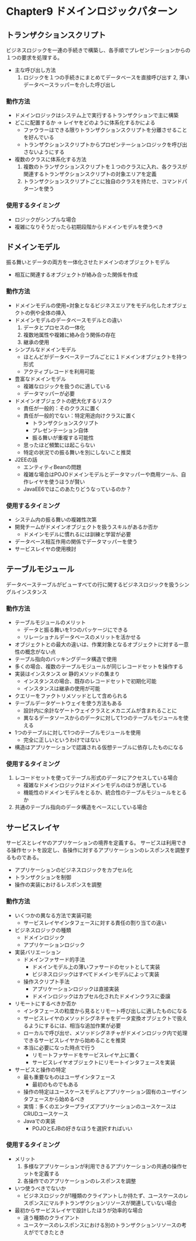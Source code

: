 # Chapter9 ドメインロジックパターン
## トランザクションスクリプト

ビジネスロジックを一連の手続きで構築し、各手順でプレゼンテーションからの１つの要求を処理する。

* 主な呼び出し方法
    1. ロジックを１つの手続きにまとめてデータベースを直接呼び出す
    2, 薄いデータベースラッパーを介した呼び出し

### 動作方法 
* ドメインロジックはシステム上で実行するトランザクションで主に構築
* どこに配置するか -> レイヤをどのように体系化するかによる
    * ファウラーはできる限りトランザクションスクリプトを分離させることを好んでいる
    * トランザクションスクリプトからプロゼンテーションロジックを呼び出さないようにする
* 複数のクラスに体系化する方法
    1. 複数のトランザクションスクリプトを１つのクラスに入れ、各クラスが関連するトランザクションスクリプトの対象エリアを定義
    2. トランザクションスクリプトごとに独自のクラスを持たせ、コマンドパターンを使う

### 使用するタイミング
* ロジックがシンプルな場合
* 複雑になりそうだったら初期段階からドメインモデルを使うべき

## ドメインモデル
振る舞いとデータの両方を一体化させたドメインのオブジェクトモデル

* 相互に関連するオブジェクトが絡み合った関係を作成

### 動作方法
* ドメインモデルの使用=対象となるビジネスエリアをモデル化したオブジェクトの例や全体の挿入
* ドメインモデルのデータベースモデルとの違い
    1. データとプロセスの一体化
    2. 複数地属性や複雑に絡み合う関係の存在
    3. 継承の使用
* シンプルなドメインモデル
    * ほとんどがデータベーステーブルごとに１ドメインオブジェクトを持つ形式
    * アクティブレコードを利用可能
* 豊富なドメインモデル
    * 複雑なロジックを扱うのに適している
    * データマッパーが必要
* ドメインオブジェクトの肥大化するリスク
    * 責任が一般的：そのクラスに置く
    * 責任が一般的でない：特定用途向けクラスに置く
        * トランザクションスクリプト
        * プレゼンテーション自体
        * 振る舞いが重複する可能性
    * 思ったほど頻繁には起こらない
    * 特定の状況での振る舞いを別にしないこと推奨
* J2EEの話
    * エンティティBeanの問題
    * 複雑な場合はPOJOドメインモデルとデータマッパーや商用ツール、自作レイヤを使うほうが賢い
    * JavaEE6ではこのあたりどうなっているのか？

### 使用するタイミング
* システム内の振る舞いの複雑性次第
* 開発チームがドメインオブジェクトを扱うスキルがあるか否か
    * ドメインモデルに慣れるには訓練と学習が必要
* データベース相互作用の関係でデータマッパーを使う
* サービスレイヤの使用検討

## テーブルモジュール
データベーステーブルがビューすべての行に関するビジネスロジックを扱うシングルインスタンス

### 動作方法
* テーブルモジュールのメリット
    * データと振る舞いを1つのパッケージにできる
    * リレーショナルデータベースのメリットを活かせる
* オブジェクトとの最大の違いは、作業対象となるオブジェクトに対する一意性の概念がない点
* テーブル指向のバッキングデータ構造で使用
* 多くの場合、複数のテーブルモジュールが同じレコードセットを操作する
* 実装はインスタンス or 静的メソッドの集まり
    * インスタンスの場合、既存のレコードセットで初期化可能
    * インスタンスは継承の使用が可能
* クエリーをファクトリメソッドとして含められる
* テーブルデータゲートウェイを使う方法もある
    * 設計内に余計なゲートウェイクラスとメカニズムが含まれることに
    * 異なるデータソースからのデータに対して1つのテーブルモジュールを使える
* 1つのテーブルに対して1つのテーブルモジュールを使用
    * 完全に正しいというわけではない
* 構造はアプリケーションで認識される仮想テーブルに依存したものになる

### 使用するタイミング
1. レコードセットを使ってテーブル形式のデータにアクセスしている場合
    * 複雑なドメインロジックはドメインモデルのほうが適している
    * 機能性のドメインモデルをとるか、統合性のテーブルモジュールをとるか
2. 共通のテーブル指向のデータ構造をベースにしている場合

## サービスレイヤ
サービスとレイヤのアプリケーションの境界を定義する。
サービスは利用できる操作セットを設定し、各操作に対するアプリケーションのレスポンスを調整するものである。

* アプリケーションのビジネスロジックをカプセル化
* トランザクションを制御
* 操作の実装におけるレスポンスを調整

### 動作方法
* いくつかの異なる方法で実装可能
    * サービスレイヤインタフェースに対する責任の割り当ての違い
* ビジネスロジックの種類
    * ドメインロジック
    * アプリケーションロジック
* 実装バリエーション
    * ドメインファサード的手法
        * ドメインモデル上の薄いファサードのセットとして実装
        * ビジネスロジックはすべてドメインモデルによって実装
    * 操作スクリプト手法
        * アプリケーションロジックは直接実装
        * ドメインロジックはカプセル化されたドメインクラスに委譲
* リモートにするべきか否か
    * インタフェースの粒度から見るとリモート呼び出しに適したものになる
    * サービスレイヤのメソッドシグネチャをデータ変換オブジェクトで扱えるようにするには、相当な追加作業が必要
    * ローカルで呼び出せ、メソッドシグネチャがドメインロジック内で処理できるサービスレイヤから始めることを推奨
    * 本当に必要になった時点で行う
        * リモートファサードをサービスレイヤ上に置く
        * サービスレイヤオブジェクトにリモートインタフェースを実装
* サービスと操作の特定
    * 最も重要なものはユーザインタフェース
        * 最初のものでもある
    * 操作の特定はユースケースモデルとアプリケーション固有のユーザインタフェースから始めるべき
    * 実情：多くのエンタープライズアプリケーションのユースケースはCRUDユースケース
    * Javaでの実装
        * POJOとEJBの好きなほうを選択すればいい

### 使用するタイミング
* メリット
    1. 多様なアプリケーションが利用できるアプリケーションの共通の操作セットを定義する
    2. 各操作でのアプリケーションのレスポンスを調整
* いつ使うべきでないか
    * ビジネスロジックが1種類のクライアントしか持たず、ユースケースのレスポンスにマルチトランザクションリソースが関連していない場合
* 最初からサービスレイヤで設計したほうが効率的な場合
    * 違う種類のクライアント
    * ユースケースのレスポンスにおける別のトランザクションリソースの考えがでてきたとき

